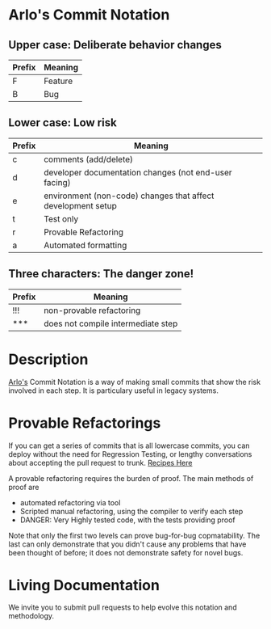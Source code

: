 # Arlo's Commit Notation

## Upper case: Deliberate behavior changes

| Prefix  | Meaning                                                   |
| ------- | --------------------------------------------------------- |
| F       | Feature                                                   |
| B       | Bug                                                       |

## Lower case: Low risk

| Prefix  | Meaning                                                      |
| ------- | ------------------------------------------------------------ |
| c       | comments (add/delete)                                        |
| d       | developer documentation changes (not end-user facing)        |
| e       | environment (non-code) changes that affect development setup |
| t       | Test only                                                    |
| r       | Provable Refactoring                                         |
| a       | Automated formatting                                         |

## Three characters: The danger zone!

| Prefix  | Meaning                                                   |
| ------- | --------------------------------------------------------- |
| !!!     | non-provable refactoring                                  |
| ***     | does not compile intermediate step                        |

# Description

[Arlo's](https://twitter.com/arlobelshee) Commit Notation is a way of making small commits that show the risk involved in each step. It is particulary useful in legacy systems. 

# Provable Refactorings

If you can get a series of commits that is all lowercase commits, you can deploy without the need for Regression Testing, or lengthy conversations about accepting the pull request to trunk.
[Recipes Here](https://github.com/InnovatingTeams/provable-refactorings)

A provable refactoring requires the burden of proof. The main methods of proof are
* automated refactoring via tool
* Scripted manual refactoring, using the compiler to verify each step
* DANGER: Very Highly tested code, with the tests providing proof

Note that only the first two levels can prove bug-for-bug copmatability. The last can only demonstrate that you didn't cause any problems that have been thought of before; it does not demonstrate safety for novel bugs.

# Living Documentation

We invite you to submit pull requests to help evolve this notation and methodology.
